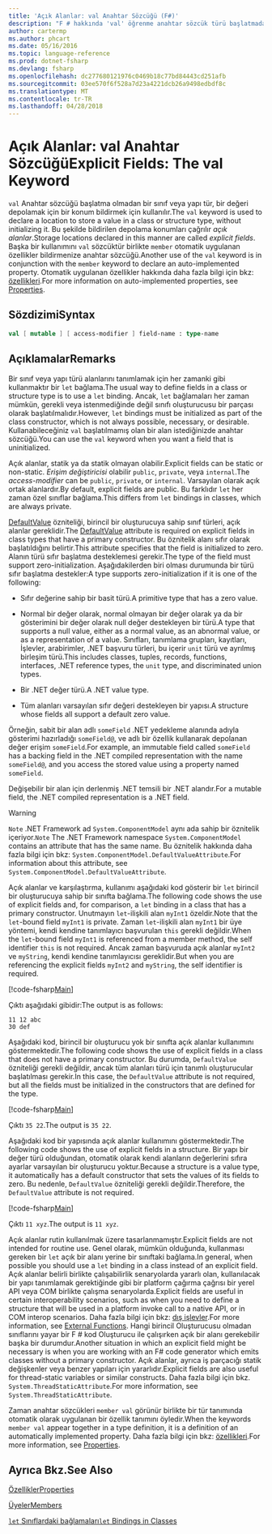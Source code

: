```yaml
---
title: 'Açık Alanlar: val Anahtar Sözcüğü (F#)'
description: "F # hakkında 'val' öğrenme anahtar sözcük türü başlatmadan bir sınıf veya yapı türünde bir değer depolamak için bir konum bildirmek için kullanılır."
author: cartermp
ms.author: phcart
ms.date: 05/16/2016
ms.topic: language-reference
ms.prod: dotnet-fsharp
ms.devlang: fsharp
ms.openlocfilehash: dc277680121976c0469b18c77bd84443cd251afb
ms.sourcegitcommit: 03ee570f6f528a7d23a4221dcb26a9498edbdf8c
ms.translationtype: MT
ms.contentlocale: tr-TR
ms.lasthandoff: 04/28/2018
---
```

# <a name="explicit-fields-the-val-keyword"></a><span data-ttu-id="251a4-103">Açık Alanlar: val Anahtar Sözcüğü</span><span class="sxs-lookup"><span data-stu-id="251a4-103">Explicit Fields: The val Keyword</span></span>

<span data-ttu-id="251a4-104">`val` Anahtar sözcüğü başlatma olmadan bir sınıf veya yapı tür, bir değeri depolamak için bir konum bildirmek için kullanılır.</span><span class="sxs-lookup"><span data-stu-id="251a4-104">The `val` keyword is used to declare a location to store a value in a class or structure type, without initializing it.</span></span> <span data-ttu-id="251a4-105">Bu şekilde bildirilen depolama konumları çağrılır *açık alanlar*.</span><span class="sxs-lookup"><span data-stu-id="251a4-105">Storage locations declared in this manner are called *explicit fields*.</span></span> <span data-ttu-id="251a4-106">Başka bir kullanımını `val` sözcüktür birlikte `member` otomatik uygulanan özellikler bildirmenize anahtar sözcüğü.</span><span class="sxs-lookup"><span data-stu-id="251a4-106">Another use of the `val` keyword is in conjunction with the `member` keyword to declare an auto-implemented property.</span></span> <span data-ttu-id="251a4-107">Otomatik uygulanan özellikler hakkında daha fazla bilgi için bkz: [özellikleri](properties.md).</span><span class="sxs-lookup"><span data-stu-id="251a4-107">For more information on auto-implemented properties, see [Properties](properties.md).</span></span>


## <a name="syntax"></a><span data-ttu-id="251a4-108">Sözdizimi</span><span class="sxs-lookup"><span data-stu-id="251a4-108">Syntax</span></span>

```fsharp
val [ mutable ] [ access-modifier ] field-name : type-name
```

## <a name="remarks"></a><span data-ttu-id="251a4-109">Açıklamalar</span><span class="sxs-lookup"><span data-stu-id="251a4-109">Remarks</span></span>
<span data-ttu-id="251a4-110">Bir sınıf veya yapı türü alanlarını tanımlamak için her zamanki gibi kullanmaktır bir `let` bağlama.</span><span class="sxs-lookup"><span data-stu-id="251a4-110">The usual way to define fields in a class or structure type is to use a `let` binding.</span></span> <span data-ttu-id="251a4-111">Ancak, `let` bağlamaları her zaman mümkün, gerekli veya istenmediğinde değil sınıfı oluşturucusu bir parçası olarak başlatılmalıdır.</span><span class="sxs-lookup"><span data-stu-id="251a4-111">However, `let` bindings must be initialized as part of the class constructor, which is not always possible, necessary, or desirable.</span></span> <span data-ttu-id="251a4-112">Kullanabileceğiniz `val` başlatılmamış olan bir alan istediğinizde anahtar sözcüğü.</span><span class="sxs-lookup"><span data-stu-id="251a4-112">You can use the `val` keyword when you want a field that is uninitialized.</span></span>

<span data-ttu-id="251a4-113">Açık alanlar, statik ya da statik olmayan olabilir.</span><span class="sxs-lookup"><span data-stu-id="251a4-113">Explicit fields can be static or non-static.</span></span> <span data-ttu-id="251a4-114">*Erişim değiştiricisi* olabilir `public`, `private`, veya `internal`.</span><span class="sxs-lookup"><span data-stu-id="251a4-114">The *access-modifier* can be `public`, `private`, or `internal`.</span></span> <span data-ttu-id="251a4-115">Varsayılan olarak açık ortak alanlardır.</span><span class="sxs-lookup"><span data-stu-id="251a4-115">By default, explicit fields are public.</span></span> <span data-ttu-id="251a4-116">Bu farklıdır `let` her zaman özel sınıflar bağlama.</span><span class="sxs-lookup"><span data-stu-id="251a4-116">This differs from `let` bindings in classes, which are always private.</span></span>

<span data-ttu-id="251a4-117">[DefaultValue](https://msdn.microsoft.com/library/a3a3307b-8c05-441e-b109-245511614d58) özniteliği, birincil bir oluşturucuya sahip sınıf türleri, açık alanlar gereklidir.</span><span class="sxs-lookup"><span data-stu-id="251a4-117">The [DefaultValue](https://msdn.microsoft.com/library/a3a3307b-8c05-441e-b109-245511614d58) attribute is required on explicit fields in class types that have a primary constructor.</span></span> <span data-ttu-id="251a4-118">Bu öznitelik alanı sıfır olarak başlatıldığını belirtir.</span><span class="sxs-lookup"><span data-stu-id="251a4-118">This attribute specifies that the field is initialized to zero.</span></span> <span data-ttu-id="251a4-119">Alanın türü sıfır başlatma desteklemesi gerekir.</span><span class="sxs-lookup"><span data-stu-id="251a4-119">The type of the field must support zero-initialization.</span></span> <span data-ttu-id="251a4-120">Aşağıdakilerden biri olması durumunda bir türü sıfır başlatma destekler:</span><span class="sxs-lookup"><span data-stu-id="251a4-120">A type supports zero-initialization if it is one of the following:</span></span>

- <span data-ttu-id="251a4-121">Sıfır değerine sahip bir basit türü.</span><span class="sxs-lookup"><span data-stu-id="251a4-121">A primitive type that has a zero value.</span></span>

- <span data-ttu-id="251a4-122">Normal bir değer olarak, normal olmayan bir değer olarak ya da bir gösterimini bir değer olarak null değer destekleyen bir türü.</span><span class="sxs-lookup"><span data-stu-id="251a4-122">A type that supports a null value, either as a normal value, as an abnormal value, or as a representation of a value.</span></span> <span data-ttu-id="251a4-123">Sınıfları, tanımlama grupları, kayıtları, İşlevler, arabirimler, .NET başvuru türleri, bu içerir `unit` türü ve ayrılmış birleşim türü.</span><span class="sxs-lookup"><span data-stu-id="251a4-123">This includes classes, tuples, records, functions, interfaces, .NET reference types, the `unit` type, and discriminated union types.</span></span>

- <span data-ttu-id="251a4-124">Bir .NET değer türü.</span><span class="sxs-lookup"><span data-stu-id="251a4-124">A .NET value type.</span></span>

- <span data-ttu-id="251a4-125">Tüm alanları varsayılan sıfır değeri destekleyen bir yapısı.</span><span class="sxs-lookup"><span data-stu-id="251a4-125">A structure whose fields all support a default zero value.</span></span>


<span data-ttu-id="251a4-126">Örneğin, sabit bir alan adlı `someField` .NET yedekleme alanında adıyla gösterimi hazırladığı `someField@`, ve adlı bir özellik kullanarak depolanan değer erişim `someField`.</span><span class="sxs-lookup"><span data-stu-id="251a4-126">For example, an immutable field called `someField` has a backing field in the .NET compiled representation with the name `someField@`, and you access the stored value using a property named `someField`.</span></span>

<span data-ttu-id="251a4-127">Değişebilir bir alan için derlenmiş .NET temsili bir .NET alandır.</span><span class="sxs-lookup"><span data-stu-id="251a4-127">For a mutable field, the .NET compiled representation is a .NET field.</span></span>


>[!WARNING] 
<span data-ttu-id="251a4-128">`Note` .NET Framework ad `System.ComponentModel` aynı ada sahip bir öznitelik içeriyor.</span><span class="sxs-lookup"><span data-stu-id="251a4-128">`Note` The .NET Framework namespace `System.ComponentModel` contains an attribute that has the same name.</span></span> <span data-ttu-id="251a4-129">Bu öznitelik hakkında daha fazla bilgi için bkz: `System.ComponentModel.DefaultValueAttribute`.</span><span class="sxs-lookup"><span data-stu-id="251a4-129">For information about this attribute, see `System.ComponentModel.DefaultValueAttribute`.</span></span>


<span data-ttu-id="251a4-130">Açık alanlar ve karşılaştırma, kullanımı aşağıdaki kod gösterir bir `let` birincil bir oluşturucuya sahip bir sınıfta bağlama.</span><span class="sxs-lookup"><span data-stu-id="251a4-130">The following code shows the use of explicit fields and, for comparison, a `let` binding in a class that has a primary constructor.</span></span> <span data-ttu-id="251a4-131">Unutmayın `let`-ilişkili alan `myInt1` özeldir.</span><span class="sxs-lookup"><span data-stu-id="251a4-131">Note that the `let`-bound field `myInt1` is private.</span></span> <span data-ttu-id="251a4-132">Zaman `let`-ilişkili alan `myInt1` bir üye yöntemi, kendi kendine tanımlayıcı başvurulan `this` gerekli değildir.</span><span class="sxs-lookup"><span data-stu-id="251a4-132">When the `let`-bound field `myInt1` is referenced from a member method, the self identifier `this` is not required.</span></span> <span data-ttu-id="251a4-133">Ancak zaman başvuruda açık alanlar `myInt2` ve `myString`, kendi kendine tanımlayıcısı gereklidir.</span><span class="sxs-lookup"><span data-stu-id="251a4-133">But when you are referencing the explicit fields `myInt2` and `myString`, the self identifier is required.</span></span>

[!code-fsharp[Main](../../../../samples/snippets/fsharp/lang-ref-2/snippet6701.fs)]

<span data-ttu-id="251a4-134">Çıktı aşağıdaki gibidir:</span><span class="sxs-lookup"><span data-stu-id="251a4-134">The output is as follows:</span></span>

```
11 12 abc
30 def
```

<span data-ttu-id="251a4-135">Aşağıdaki kod, birincil bir oluşturucu yok bir sınıfta açık alanlar kullanımını göstermektedir.</span><span class="sxs-lookup"><span data-stu-id="251a4-135">The following code shows the use of explicit fields in a class that does not have a primary constructor.</span></span> <span data-ttu-id="251a4-136">Bu durumda, `DefaultValue` özniteliği gerekli değildir, ancak tüm alanları türü için tanımlı oluşturucular başlatılması gerekir.</span><span class="sxs-lookup"><span data-stu-id="251a4-136">In this case, the `DefaultValue` attribute is not required, but all the fields must be initialized in the constructors that are defined for the type.</span></span>

[!code-fsharp[Main](../../../../samples/snippets/fsharp/lang-ref-2/snippet6702.fs)]

<span data-ttu-id="251a4-137">Çıktı `35 22`.</span><span class="sxs-lookup"><span data-stu-id="251a4-137">The output is `35 22`.</span></span>

<span data-ttu-id="251a4-138">Aşağıdaki kod bir yapısında açık alanlar kullanımını göstermektedir.</span><span class="sxs-lookup"><span data-stu-id="251a4-138">The following code shows the use of explicit fields in a structure.</span></span> <span data-ttu-id="251a4-139">Bir yapı bir değer türü olduğundan, otomatik olarak kendi alanların değerlerini sıfıra ayarlar varsayılan bir oluşturucu yoktur.</span><span class="sxs-lookup"><span data-stu-id="251a4-139">Because a structure is a value type, it automatically has a default constructor that sets the values of its fields to zero.</span></span> <span data-ttu-id="251a4-140">Bu nedenle, `DefaultValue` özniteliği gerekli değildir.</span><span class="sxs-lookup"><span data-stu-id="251a4-140">Therefore, the `DefaultValue` attribute is not required.</span></span>

[!code-fsharp[Main](../../../../samples/snippets/fsharp/lang-ref-2/snippet6703.fs)]

<span data-ttu-id="251a4-141">Çıktı `11 xyz`.</span><span class="sxs-lookup"><span data-stu-id="251a4-141">The output is `11 xyz`.</span></span>

<span data-ttu-id="251a4-142">Açık alanlar rutin kullanılmak üzere tasarlanmamıştır.</span><span class="sxs-lookup"><span data-stu-id="251a4-142">Explicit fields are not intended for routine use.</span></span> <span data-ttu-id="251a4-143">Genel olarak, mümkün olduğunda, kullanması gereken bir `let` açık bir alanı yerine bir sınıftaki bağlama.</span><span class="sxs-lookup"><span data-stu-id="251a4-143">In general, when possible you should use a `let` binding in a class instead of an explicit field.</span></span> <span data-ttu-id="251a4-144">Açık alanlar belirli birlikte çalışabilirlik senaryolarda yararlı olan, kullanılacak bir yapı tanımlamak gerektiğinde gibi bir platform çağırma çağrısı bir yerel API veya COM birlikte çalışma senaryolarda.</span><span class="sxs-lookup"><span data-stu-id="251a4-144">Explicit fields are useful in certain interoperability scenarios, such as when you need to define a structure that will be used in a platform invoke call to a native API, or in COM interop scenarios.</span></span> <span data-ttu-id="251a4-145">Daha fazla bilgi için bkz: [dış işlevler](../functions/external-functions.md).</span><span class="sxs-lookup"><span data-stu-id="251a4-145">For more information, see [External Functions](../functions/external-functions.md).</span></span> <span data-ttu-id="251a4-146">Hangi birincil Oluşturucusu olmadan sınıflarını yayar bir F # kod Oluşturucu ile çalışırken açık bir alanı gerekebilir başka bir durumdur.</span><span class="sxs-lookup"><span data-stu-id="251a4-146">Another situation in which an explicit field might be necessary is when you are working with an F# code generator which emits classes without a primary constructor.</span></span> <span data-ttu-id="251a4-147">Açık alanlar, ayrıca iş parçacığı statik değişkenler veya benzer yapıları için yararlıdır.</span><span class="sxs-lookup"><span data-stu-id="251a4-147">Explicit fields are also useful for thread-static variables or similar constructs.</span></span> <span data-ttu-id="251a4-148">Daha fazla bilgi için bkz. `System.ThreadStaticAttribute`.</span><span class="sxs-lookup"><span data-stu-id="251a4-148">For more information, see `System.ThreadStaticAttribute`.</span></span>

<span data-ttu-id="251a4-149">Zaman anahtar sözcükleri `member val` görünür birlikte bir tür tanımında otomatik olarak uygulanan bir özellik tanımını öyledir.</span><span class="sxs-lookup"><span data-stu-id="251a4-149">When the keywords `member val` appear together in a type definition, it is a definition of an automatically implemented property.</span></span> <span data-ttu-id="251a4-150">Daha fazla bilgi için bkz: [özellikleri](properties.md).</span><span class="sxs-lookup"><span data-stu-id="251a4-150">For more information, see [Properties](properties.md).</span></span>


## <a name="see-also"></a><span data-ttu-id="251a4-151">Ayrıca Bkz.</span><span class="sxs-lookup"><span data-stu-id="251a4-151">See Also</span></span>
[<span data-ttu-id="251a4-152">Özellikler</span><span class="sxs-lookup"><span data-stu-id="251a4-152">Properties</span></span>](properties.md)

[<span data-ttu-id="251a4-153">Üyeler</span><span class="sxs-lookup"><span data-stu-id="251a4-153">Members</span></span>](index.md)

[<span data-ttu-id="251a4-154">`let` Sınıflardaki bağlamaları</span><span class="sxs-lookup"><span data-stu-id="251a4-154">`let` Bindings in Classes</span></span>](let-bindings-in-classes.md)

